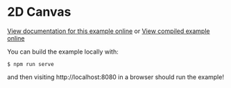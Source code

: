 # 2D Canvas

[View documentation for this example online][dox] or [View compiled example
online][compiled]

[compiled]: https://rustwasm.github.io/wasm-bindgen/exbuild/canvas/
[dox]: https://rustwasm.github.io/docs/wasm-bindgen/examples/2d-canvas.html

You can build the example locally with:

```
$ npm run serve
```

and then visiting http://localhost:8080 in a browser should run the example!
